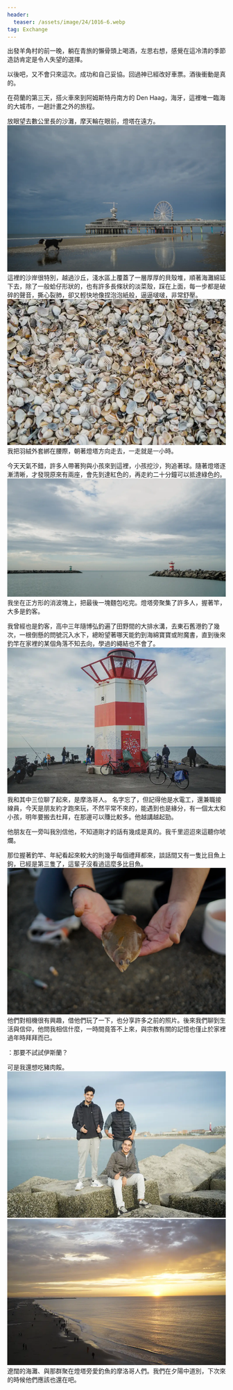 ```yaml
---
header:
  teaser: /assets/image/24/1016-6.webp
tag: Exchange
---
```


出發羊角村的前一晚，躺在青旅的懶骨頭上喝酒，左思右想，感覺在這冷清的季節造訪肯定是令人失望的選擇。

以後吧，又不會只來這次。成功和自己妥協。回過神已經改好車票。酒後衝動是真的。

在荷蘭的第三天，搭火車來到阿姆斯特丹南方的 Den Haag，海牙，這裡唯一臨海的大城市，一趟計畫之外的旅程。

放眼望去數公里長的沙灘，摩天輪在眼前，燈塔在遠方。
![The skyscraper](/assets/image/24/1016-2.webp)
這裡的沙岸很特別，越過沙丘，淺水區上覆蓋了一層厚厚的貝殼堆，順著海灘綿延下去，除了一般蛤仔形狀的，也有許多長條狀的淡菜殼，踩在上面，每一步都是破碎的聲音，撕心裂肺，卻又輕快地像捏泡泡紙般，逼逼啵啵，非常舒壓。
![The shell](/assets/image/24/1016-3.webp)
我把羽絨外套綁在腰際，朝著燈塔方向走去，一走就是一小時。

今天天氣不錯，許多人帶著狗與小孩來到這裡，小孩挖沙，狗追著球。隨著燈塔逐漸清晰，才發現原來有兩座，會先到達紅色的，再走約二十分鐘可以抵達綠色的。
![The lighthouse](/assets/image/24/1016-4.webp)
我坐在正方形的消波塊上，把最後一塊麵包吃完。燈塔旁聚集了許多人，握著竿，大多是釣客。

我曾經也是釣客，高中三年隨博弘釣遍了田野間的大排水溝，去東石舊港釣了幾次，一根倒懸的問號沉入水下，總盼望著哪天能釣到海綿寶寶或附魔書，直到後來釣竿在家裡的某個角落不知去向，學過的繩結也不會了。
![The lighthouse](/assets/image/24/1016-5.webp)
我和其中三位聊了起來，是摩洛哥人。
名字忘了，但記得他是水電工，還兼職接線員，今天是朋友約才跑來玩，不然平常不來的，能遇到也是緣分，有一個太太和小孩，明年要搬去杜拜，在那邊可以賺比較多。他越講越起勁。

他朋友在一旁叫我別信他，不知道剛才的話有幾成是真的。我千里迢迢來這聽你唬爛。

那位握著釣竿、年紀看起來較大的則幾乎每個禮拜都來，談話間又有一隻比目魚上鉤，已經是第三隻了，這輩子沒看過這麼多比目魚。
![The fish](/assets/image/24/1016-6.webp)
他們對相機很有興趣，借他們玩了一下，也分享許多之前的照片。後來我們聊到生活與信仰，他問我相信什麼，一時間竟答不上來，與宗教有關的記憶也僅止於家裡過年時拜拜而已。

：那要不試試伊斯蘭？  

可是我還想吃豬肉餒。
![The Moroccan](/assets/image/24/1016-7.webp)
![Sunset](/assets/image/24/1016-8.webp)
遼闊的海灘、與那群聚在燈塔旁愛釣魚的摩洛哥人們。我們在夕陽中道別，下次來的時候他們應該也還在吧。
